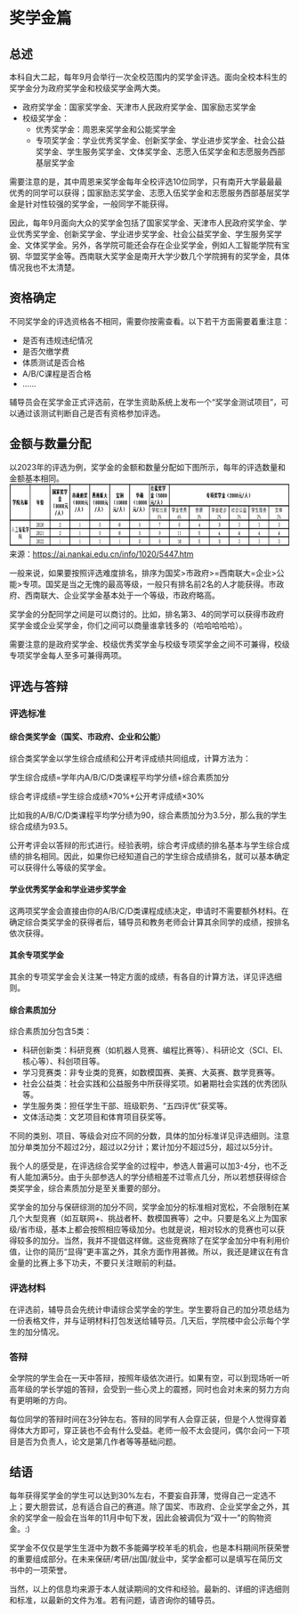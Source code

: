 # 奖学金篇

## 总述

本科自大二起，每年9月会举行一次全校范围内的奖学金评选。面向全校本科生的奖学金分为政府奖学金和校级奖学金两大类。

* 政府奖学金：国家奖学金、天津市人民政府奖学金、国家励志奖学金
* 校级奖学金：
  * 优秀奖学金：周恩来奖学金和公能奖学金
  * 专项奖学金：学业优秀奖学金、创新奖学金、学业进步奖学金、社会公益奖学金、学生服务奖学金、文体奖学金、志愿入伍奖学金和志愿服务西部基层奖学金

需要注意的是，其中周恩来奖学金每年全校评选10位同学，只有南开大学最最最优秀的同学可以获得；国家励志奖学金、志愿入伍奖学金和志愿服务西部基层奖学金是针对性较强的奖学金，一般同学不能获得。

因此，每年9月面向大众的奖学金包括了国家奖学金、天津市人民政府奖学金、学业优秀奖学金、创新奖学金、学业进步奖学金、社会公益奖学金、学生服务奖学金、文体奖学金。另外，各学院可能还会存在企业奖学金，例如人工智能学院有宝钢、华盟奖学金等。西南联大奖学金是南开大学少数几个学院拥有的奖学金，具体情况我也不太清楚。

## 资格确定

不同奖学金的评选资格各不相同，需要你按需查看。以下若干方面需要着重注意：

* 是否有违规违纪情况
* 是否欠缴学费
* 体质测试是否合格
* A/B/C课程是否合格
* ……

辅导员会在奖学金正式评选前，在学生资助系统上发布一个“奖学金测试项目”，可以通过该测试判断自己是否有资格参加评选。

## 金额与数量分配

以2023年的评选为例，奖学金的金额和数量分配如下图所示，每年的评选数量和金额基本相同。
![alt text](image.png)
来源：<https://ai.nankai.edu.cn/info/1020/5447.htm>

一般来说，如果要按照评选难度排名，排序为国奖>市政府>=西南联大=企业>公能>专项。国奖是当之无愧的最高等级，一般只有排名前2名的人才能获得。市政府、西南联大、企业奖学金基本处于一个等级，市政府略高。

奖学金的分配同学之间是可以商讨的。比如，排名第3、4的同学可以获得市政府奖学金或企业奖学金，你们之间可以商量谁拿钱多的（哈哈哈哈哈）。

需要注意的是政府奖学金、校级优秀奖学金与校级专项奖学金之间不可兼得，校级专项奖学金每人至多可兼得两项。

## 评选与答辩

### 评选标准

#### 综合类奖学金（国奖、市政府、企业和公能）

综合类奖学金以学生综合成绩和公开考评成绩共同组成，计算方法为：

学生综合成绩=学年内A/B/C/D类课程平均学分绩+综合素质加分

综合考评成绩=学生综合成绩$\times70\%$+公开考评成绩$\times30\%$

比如我的A/B/C/D类课程平均学分绩为90，综合素质加分为3.5分，那么我的学生综合成绩为93.5。

公开考评会以答辩的形式进行。经验表明，综合考评成绩的排名基本与学生综合成绩的排名相同。因此，如果你已经知道自己的学生综合成绩排名，就可以基本确定可以获得什么等级的奖学金。

#### 学业优秀奖学金和学业进步奖学金

这两项奖学金会直接由你的A/B/C/D类课程成绩决定，申请时不需要额外材料。在确定综合类奖学金的获得者后，辅导员和教务老师会计算其余同学的成绩，按排名依次获得。

#### 其余专项奖学金

其余的专项奖学金会关注某一特定方面的成绩，有各自的计算方法，详见评选细则。

#### 综合素质加分

综合素质加分包含5类：

* 科研创新类：科研竞赛（如机器人竞赛、编程比赛等）、科研论文（SCI、EI、核心等）、科创项目等。
* 学习竞赛类：非专业类的竞赛，如数模国赛、美赛、大英赛、数学竞赛等。
* 社会公益类：社会实践和公益服务中所获得奖项。如暑期社会实践的优秀团队等。
* 学生服务类：担任学生干部、班级职务、“五四评优”获奖等。
* 文体活动类：文艺项目和体育项目获奖等。

不同的类别、项目、等级会对应不同的分数，具体的加分标准详见评选细则。注意加分单类加分不超过2分，超过以2分计；累计加分不超过5分，超过以5分计。

我个人的感受是，在评选综合奖学金的过程中，参选人普遍可以加3-4分，也不乏有人能加满5分。由于头部参选人的学分绩相差不过零点几分，所以若想获得综合类奖学金，综合素质加分是至关重要的部分。

奖学金的加分与保研综测的加分不同，奖学金加分的标准相对宽松，不会限制在某几个大型竞赛（如互联网+、挑战者杯、数模国赛等）之中。只要是名义上为国家级/省市级，基本上都会按照相应等级加分。也就是说，相对较水的竞赛也可以获得较多的加分。当然，我并不提倡这样做。这些竞赛除了在奖学金加分中有利用价值，让你的简历“显得”更丰富之外，其余方面作用甚微。所以，我还是建议在有含金量的比赛上多下功夫，不要只关注眼前的利益。

### 评选材料

在评选前，辅导员会先统计申请综合奖学金的学生。学生要将自己的加分项总结为一份表格文件，并与证明材料打包发送给辅导员。几天后，学院楼中会公示每个学生的加分情况。

### 答辩

全学院的学生会在一天中答辩，按照年级依次进行。如果有空，可以到现场听一听高年级的学长学姐的答辩，会受到一些心灵上的震撼，同时也会对未来的努力方向有更明晰的方向。

每位同学的答辩时间在3分钟左右。答辩的同学有人会穿正装，但是个人觉得穿着得体大方即可，穿正装也不会有什么受益。老师一般不太会提问，偶尔会问一下项目是否为负责人，论文是第几作者等等基础问题。

## 结语

每年获得奖学金的学生可以达到30%左右，不要妄自菲薄，觉得自己一定选不上；要大胆尝试，总有适合自己的赛道。除了国奖、市政府、企业奖学金之外，其余的奖学金一般会在当年的11月中旬下发，因此会被调侃为“双十一”的购物资金。:)

奖学金不仅仅是学生生涯中为数不多能薅学校羊毛的机会，也是本科期间所获荣誉的重要组成部分。在未来保研/考研/出国/就业中，奖学金都可以是填写在简历文书中的一项荣誉。

当然，以上的信息均来源于本人就读期间的文件和经验。最新的、详细的评选细则和标准，以最新的文件为准。若有问题，请咨询你的辅导员。

